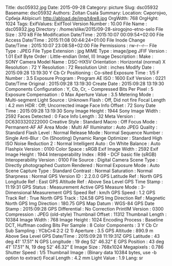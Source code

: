 Title: dsc05932.jpg
Date: 2015-09-28
Category: picture
Slug: dsc05932
Basename: dsc05932
Authors: Zoltan Csala
Summary:
Location: Сирогојно, Србија
Ablpicurl: http://abload.de/img/t4re8.jpg
OrgWdth: 768
OrgHght: 1024
Tags:
ExifValues: ExifTool Version Number : 10.00
            File Name : dsc05932.jpg
            Directory : /home/slike/2015/09-28-sirogojno-etno-selo
            File Size : 370 kB
            File Modification Date/Time : 2015:10:07 00:09:54+02:00
            File Access Date/Time : 2015:11:08 00:44:24+01:00
            File Inode Change Date/Time : 2015:10:07 23:08:58+02:00
            File Permissions : rw-r--r--
            File Type : JPEG
            File Type Extension : jpg
            MIME Type : image/jpeg
            JFIF Version : 1.01
            Exif Byte Order : Little-endian (Intel, II)
            Image Description :
            Make : SONY
            Camera Model Name : DSC-HX5V
            Orientation : Horizontal (normal)
            X Resolution : 72
            Y Resolution : 72
            Resolution Unit : inches
            Modify Date : 2015:09:28 13:19:30
            Y Cb Cr Positioning : Co-sited
            Exposure Time : 1/5
            F Number : 3.5
            Exposure Program : Program AE
            ISO : 1600
            Exif Version : 0221
            Date/Time Original : 2015:09:28 13:19:30
            Create Date : 2015:09:28 13:19:30
            Components Configuration : Y, Cb, Cr, -
            Compressed Bits Per Pixel : 5
            Exposure Compensation : 0
            Max Aperture Value : 3.5
            Metering Mode : Multi-segment
            Light Source : Unknown
            Flash : Off, Did not fire
            Focal Length : 4.2 mm
            HDR : Off; Uncorrected image
            Face Info Offset : 72
            Sony Date Time : 2015:09:28 13:19:30
            Sony Image Height : 1944
            Sony Image Width : 2592
            Faces Detected : 0
            Face Info Length : 32
            Meta Version : DC6303320222000
            Creative Style : Standard
            Macro : Off
            Focus Mode : Permanent-AF
            AF Area Mode : Multi
            AF Illuminator : Auto
            JPEG Quality : Standard
            Flash Level : Normal
            Release Mode : Normal
            Sequence Number : Single
            Anti-Blur : On (Shooting)
            Dynamic Range Optimizer : Standard
            High ISO Noise Reduction 2 : Normal
            Intelligent Auto : On
            White Balance : Auto
            Flashpix Version : 0100
            Color Space : sRGB
            Exif Image Width : 2592
            Exif Image Height : 1944
            Interoperability Index : R98 - DCF basic file (sRGB)
            Interoperability Version : 0100
            File Source : Digital Camera
            Scene Type : Directly photographed
            Custom Rendered : Normal
            Exposure Mode : Auto
            Scene Capture Type : Standard
            Contrast : Normal
            Saturation : Normal
            Sharpness : Normal
            GPS Version ID : 2.2.0.0
            GPS Latitude Ref : North
            GPS Longitude Ref : East
            GPS Altitude Ref : Above Sea Level
            GPS Time Stamp : 11:19:31
            GPS Status : Measurement Active
            GPS Measure Mode : 3-Dimensional Measurement
            GPS Speed Ref : km/h
            GPS Speed : 1.2
            GPS Track Ref : True North
            GPS Track : 124.58
            GPS Img Direction Ref : Magnetic North
            GPS Img Direction : 180.75
            GPS Map Datum : WGS-84
            GPS Date Stamp : 2015:09:28
            GPS Differential : No Correction
            PrintIM Version : 0300
            Compression : JPEG (old-style)
            Thumbnail Offset : 11312
            Thumbnail Length : 10384
            Image Width : 768
            Image Height : 1024
            Encoding Process : Baseline DCT, Huffman coding
            Bits Per Sample : 8
            Color Components : 3
            Y Cb Cr Sub Sampling : YCbCr4:2:2 (2 1)
            Aperture : 3.5
            GPS Altitude : 890.9 m Above Sea Level
            GPS Date/Time : 2015:09:28 11:19:31Z
            GPS Latitude : 43 deg 41' 17.51" N
            GPS Longitude : 19 deg 52' 46.32" E
            GPS Position : 43 deg 41' 17.51" N, 19 deg 52' 46.32" E
            Image Size : 768x1024
            Megapixels : 0.786
            Shutter Speed : 1/5
            Thumbnail Image : (Binary data 10384 bytes, use -b option to extract)
            Focal Length : 4.2 mm
            Light Value : 1.9
Lang: sr

